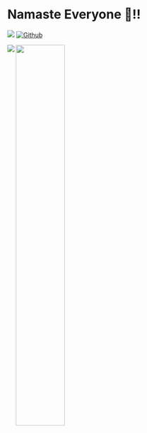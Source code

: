 # Namaste Everyone 🙏!!
![](https://visitor-badge.laobi.icu/badge?page_id=creative201347)
[![Github](https://img.shields.io/github/followers/creative201347?label=Followers&style=social)](https://github.com/creative201347)

<img align="left" src="https://github-readme-stats.vercel.app/api?username=creative201347&show_icons=true&theme=default" />
<img width="47%" src="https://github-readme-stats.vercel.app/api/top-langs/?username=creative201347&layout=compact&theme=default" />

